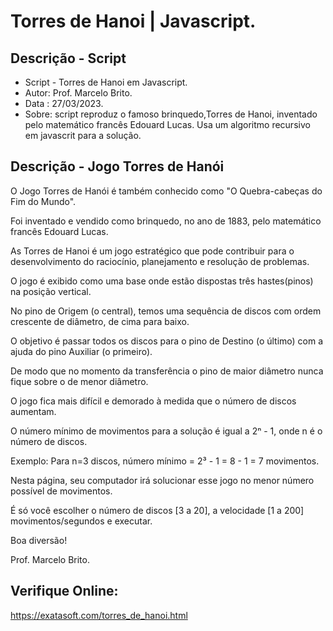 # Torres de Hanoi | Javascript. 

## Descrição - Script

* Script - Torres de Hanoi em Javascript.
* Autor: Prof. Marcelo Brito.
* Data : 27/03/2023.
* Sobre: script reproduz o famoso brinquedo,Torres de Hanoi, inventado pelo matemático francês Edouard Lucas. 
         Usa um algoritmo recursivo em javascrit para a solução.

## Descrição - Jogo Torres de Hanói

 O Jogo Torres de Hanói é também conhecido como "O Quebra-cabeças do Fim do Mundo".
 
 Foi inventado e vendido como brinquedo, no ano de 1883, pelo matemático francês Edouard Lucas.
 
 As Torres de Hanoi é um jogo estratégico que pode contribuir para o desenvolvimento do raciocínio, planejamento e resolução de problemas. 
 
 O jogo é exibido como uma base onde estão dispostas três hastes(pinos) na posição vertical. 
 
 No pino de Origem (o central), temos uma sequência de discos com ordem crescente de diâmetro, de cima para baixo. 
 
 O objetivo é passar todos os discos para o pino de Destino (o último) com a ajuda do pino Auxiliar (o primeiro).
 
 De modo que no momento da transferência o pino de maior diâmetro nunca fique sobre o de menor diâmetro. 
 
 O jogo fica mais difícil e demorado à medida que o número de discos aumentam.
  
 O número mínimo de movimentos para a solução é igual a  2ⁿ - 1, onde n é o número de discos. 
 
 Exemplo: Para n=3 discos, número mínimo = 2³ - 1 = 8 - 1 = 7 movimentos.
 
 Nesta página, seu computador irá solucionar esse jogo no menor número possível de movimentos.
 
 É só você escolher o número de discos [3 a 20], a velocidade [1 a 200] movimentos/segundos e executar.
 
Boa diversão! 
 
Prof. Marcelo Brito.
      
## Verifique Online:
   https://exatasoft.com/torres_de_hanoi.html
      
